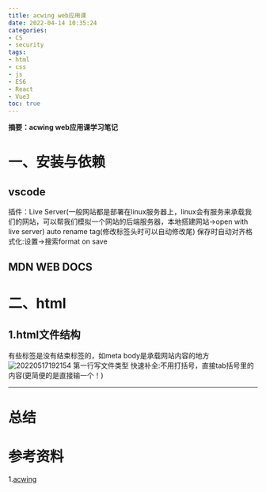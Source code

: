 ```yaml
---
title: acwing web应用课
date: 2022-04-14 10:35:24
categories:
- CS
- security
tags:
- html
- css
- js
- ES6
- React
- Vue3
toc: true
---
```

**摘要：acwing web应用课学习笔记**
<!-- more -->
# 一、安装与依赖
## vscode
插件：Live Server(一般网站都是部署在linux服务器上，linux会有服务来承载我们的网站，可以帮我们模拟一个网站的后端服务器，本地搭建网站->open with live server)
auto rename tag(修改标签头时可以自动修改尾)
保存时自动对齐格式化:设置->搜索format on save
## MDN WEB DOCS

# 二、html
## 1.html文件结构
有些标签是没有结束标签的，如meta
body是承载网站内容的地方
![20220517192154](https://s2.loli.net/2022/05/17/ksg9tmWujRVPD6v.png)
第一行写文件类型
快速补全:不用打括号，直接tab括号里的内容(更简便的是直接输一个！)

---
# 总结

# 参考资料
1.[acwing](https://www.acwing.com/blog/)